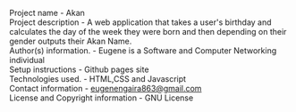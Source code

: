 Project name - Akan <br />
Project description - A web application that takes a user's birthday and calculates the day of the week they were born and then depending on their gender outputs their Akan Name. <br />
Author(s) information. - Eugene is a Software and Computer Networking individual<br />
Setup instructions - Github pages site<br />
Technologies used. - HTML,CSS and Javascript<br />
Contact information - eugenengaira863@gmail.com<br />
License and Copyright information - GNU License<br />
